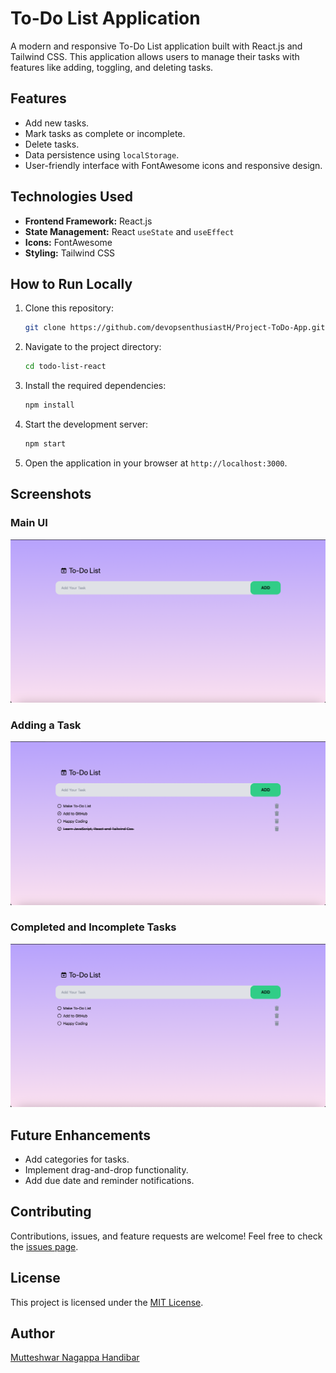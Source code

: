 # To-Do List Application

A modern and responsive To-Do List application built with React.js and Tailwind CSS. This application allows users to manage their tasks with features like adding, toggling, and deleting tasks.

## Features
- Add new tasks.
- Mark tasks as complete or incomplete.
- Delete tasks.
- Data persistence using `localStorage`.
- User-friendly interface with FontAwesome icons and responsive design.

## Technologies Used
- **Frontend Framework:** React.js
- **State Management:** React `useState` and `useEffect`
- **Icons:** FontAwesome
- **Styling:** Tailwind CSS

## How to Run Locally
1. Clone this repository:
   ```bash
   git clone https://github.com/devopsenthusiastH/Project-ToDo-App.git
   ```
2. Navigate to the project directory:
   ```bash
   cd todo-list-react
   ```
3. Install the required dependencies:
   ```bash
   npm install
   ```
4. Start the development server:
   ```bash
   npm start
   ```
5. Open the application in your browser at `http://localhost:3000`.

## Screenshots
### Main UI
![To-Do List UI](./screenshort/Main_ui.png)

### Adding a Task
![Adding Task](./screenshort/completion.png)

### Completed and Incomplete Tasks
![Tasks](./screenshort/Addind_task.png)

## Future Enhancements
- Add categories for tasks.
- Implement drag-and-drop functionality.
- Add due date and reminder notifications.

## Contributing
Contributions, issues, and feature requests are welcome! Feel free to check the [issues page](https://github.com/devopsenthusiastH/todo-list-react/issues).

## License
This project is licensed under the [MIT License](LICENSE).

## Author
[Mutteshwar Nagappa Handibar](https://github.com/devopsenthusiastH)
